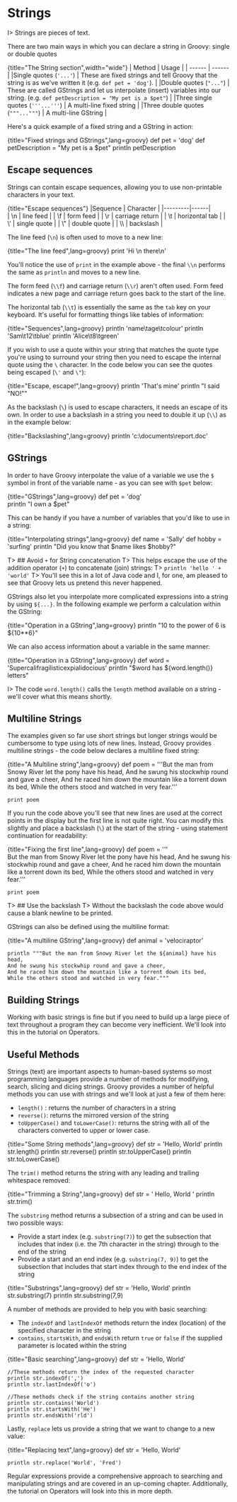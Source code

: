 # Strings  

I> Strings are pieces of text.

There are two main ways in which you can declare a string in Groovy: single or double quotes

{title="The String section",width="wide"}
| Method | Usage |
| ------ | ------ |	
|Single quotes (`'...'`)	| These are fixed strings and tell Groovy that the string is as we've written it (e.g. `def pet = 'dog'`). |
|Double quotes (`"..."`)	| These are called GStrings and let us interpolate (insert) variables into our string.  (e.g. `def petDescription = "My pet is a $pet"`) |
|Three single quotes (`'''...'''`)	| A multi-line fixed string  |
|Three double quotes (`"""..."""`)	| A multi-line GString  |

Here's a quick example of a fixed string and a GString in action:

{title="Fixed strings and GStrings",lang=groovy}
	def pet = 'dog'
	def petDescription = "My pet is a $pet"
	println petDescription


## Escape sequences

Strings can contain escape sequences, allowing you to use non-printable characters in your text.

{title="Escape sequences"}
|Sequence | Character  	| 
|---------|------|  
| \\n	| line feed  	| 
| \\f	| form feed  	| 
| \\r	| carriage return	| 
| \\t	| horizontal tab  	| 
| \\'	| single quote  	| 
| \\"	| double quote  	| 
| \\\\	| backslash  	| 

The line feed (`\n`) is often used to move to a new line:

{title="The line feed",lang=groovy}
	print 'Hi \n there\n'
 

You'll notice the use of `print` in the example above - the final `\\n` performs the same as `println` and moves to a new line.

The form feed (`\\f`) and carriage return (`\\r`) aren't often used. Form feed indicates a new page and carriage return goes back to the start of the line.

The horizontal tab (`\\t`) is essentially the same as the `tab` key on your keyboard. It's useful for formatting things like tables of information:

{title="Sequences",lang=groovy}
	println 'name\tage\tcolour'
	println 'Sam\t12\tblue'
	println 'Alice\t8\tgreen'


If you wish to use a quote within your string that matches the quote type you're using to surround your string then you need to escape the internal quote using the `\` character. In the code below you can see the quotes being escaped (`\'` and `\"`):

{title="Escape, escape!",lang=groovy}
	println 'That\'s mine'
	println "I said \"NO!\""


As the backslash (`\`) is used to escape characters, it needs an escape of its own. In order to use a backslash in a string you need to double it up (`\\`) as in the example below:

{title="Backslashing",lang=groovy}
	println 'c:\\documents\\report.doc'


## GStrings
In order to have Groovy interpolate the value of a variable we use the `$` symbol in front of the variable name - as you can see with `$pet` below:

{title="GStrings",lang=groovy}
	def pet = 'dog'  
	println "I own a $pet"


This can be handy if you have a number of variables that you'd like to use in a string:

{title="Interpolating strings",lang=groovy}
	def name = 'Sally'
	def hobby = 'surfing'
	println "Did you know that $name likes $hobby?"

T> ## Avoid `+` for String concatenation
T> This helps escape the use of the addition operator (`+`) to concatenate (join) strings: 
T>	`println 'hello ' + 'world'` 
T> You'll see this in a lot of Java code and I, for one, am pleased to see that Groovy lets us pretend this never happened.

GStrings also let you interpolate more complicated expressions into a string by using `${...}`. In the following example we perform a calculation within the GString:

{title="Operation in a GString",lang=groovy}
	println "10 to the power of 6 is ${10**6}"


We can also access information about a variable in the same manner:

{title="Operation in a GString",lang=groovy}
	def word = 'Supercalifragilisticexpialidocious'
	println "$word has ${word.length()} letters"


I> The code `word.length()` calls the `length` method available on a string - we'll cover what this means shortly.

## Multiline Strings

The examples given so far use short strings but longer strings would be cumbersome to type using lots of new lines. Instead, Groovy provides multiline strings - the code below declares a multiline fixed string:

{title="A Multiline string",lang=groovy}
	def poem = '''But the man from Snowy River let the pony have his head,
	And he swung his stockwhip round and gave a cheer,
	And he raced him down the mountain like a torrent down its bed,
	While the others stood and watched in very fear.'''
	
	print poem


If you run the code above you'll see that new lines are used at the correct points in the display but the first line is not quite right. You can modify this slightly and place a backslash (`\`) at the start of the string - using statement continuation for readability:

{title="Fixing the first line",lang=groovy}
	def poem = '''\
	But the man from Snowy River let the pony have his head,
	And he swung his stockwhip round and gave a cheer,
	And he raced him down the mountain like a torrent down its bed,
	While the others stood and watched in very fear.'''
	
	print poem

T> ## Use the backslash
T> Without the backslash the code above would cause a blank newline to be printed.

GStrings can also be defined using the multiline format:

{title="A multiline GString",lang=groovy}
	def animal = 'velociraptor'
	
	println """But the man from Snowy River let the ${animal} have his head,
	And he swung his stockwhip round and gave a cheer,
	And he raced him down the mountain like a torrent down its bed,
	While the others stood and watched in very fear."""


## Building Strings

Working with basic strings is fine but if you need to build up a large piece of text throughout a program they can become very inefficient. We'll look into this in the tutorial on Operators.

## Useful Methods

Strings (text) are important aspects to human-based systems so most programming languages provide a number of methods for modifying, search, slicing and dicing strings. Groovy provides a number of helpful methods you can use with strings and we'll look at just a few of them here:

* `length()` : returns the number of characters in a string
* `reverse()`: returns the mirrored version of the string
* `toUpperCase()` and `toLowerCase()`: returns the string with all of the characters converted to upper or lower case.

{title="Some String methods",lang=groovy}
	def str = 'Hello, World'
	println str.length()
	println str.reverse()
	println str.toUpperCase()
	println str.toLowerCase()


The `trim()` method returns the string with any leading and trailing whitespace removed:

{title="Trimming a String",lang=groovy}
	def str = '  Hello, World  '
	println str.trim()


The `substring` method returns a subsection of a string and can be used in two possible ways:

* Provide a start index (e.g. `substring(7)`) to get the subsection that includes that index (i.e. the 7th character in the string) through to the end of the string
* Provide a start and an end index (e.g. `substring(7, 9)`) to get the subsection that includes that start index through to the end index of the string

{title="Substrings",lang=groovy}
	def str = 'Hello, World'
	println str.substring(7)
	println str.substring(7,9)


A number of methods are provided to help you with basic searching:

* The `indexOf` and `lastIndexOf` methods return the index (location) of the specified character in the string
* `contains`, `startsWith`, and `endsWith` return `true` or `false` if the supplied parameter is located within the string

{title="Basic searching",lang=groovy}
	def str = 'Hello, World'
	
	//These methods return the index of the requested character
	println str.indexOf(',')
	println str.lastIndexOf('o')
	
	//These methods check if the string contains another string
	println str.contains('World')
	println str.startsWith('He')
	println str.endsWith('rld')


Lastly, `replace` lets us provide a string that we want to change to a new value:

{title="Replacing text",lang=groovy}
	def str = 'Hello, World'
	
	println str.replace('World', 'Fred')


Regular expressions provide a comprehensive approach to searching and manipulating strings and are covered in an up-coming chapter. Additionally, the tutorial on Operators will look into this in more depth.
